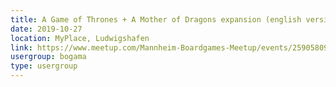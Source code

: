 ```yaml
---
title: A Game of Thrones + A Mother of Dragons expansion (english versions) 
date: 2019-10-27
location: MyPlace, Ludwigshafen
link: https://www.meetup.com/Mannheim-Boardgames-Meetup/events/259058099/
usergroup: bogama
type: usergroup
---
```

